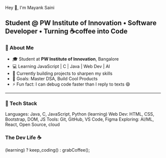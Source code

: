 Hey 👋, I'm Mayank Saini

Student @ PW Institute of Innovation • Software Developer • Turning ☕coffee into Code
---

### 🧠 About Me

- 🎓 Student at **PW Institute of Innovation**, Bangalore  
- 💻 Learning JavaScript | C | Java | Web Dev | AI  
- 🚀 Currently building projects to sharpen my skills  
- 🎯 Goals: Master DSA, Build Cool Products 
- ⚡ Fun fact: I can debug code faster than I reply to texts 😄

---

### 🔧 Tech Stack

Languages:     Java, C, JavaScript, Python (learning)
Web Dev:       HTML, CSS, Bootstrap, DOM, JS
Tools:         Git, GitHub, VS Code, Figma
Exploring:     AI/ML, React, Open Source, cloud


### The Dev Life ☕
(learning) ? keep_coding() : grabCoffee();


